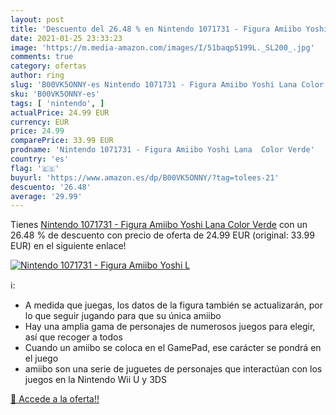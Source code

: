 ```yaml
---
layout: post
title: 'Descuento del 26.48 % en Nintendo 1071731 - Figura Amiibo Yoshi L'
date: 2021-01-25 23:33:23
image: 'https://m.media-amazon.com/images/I/51baqp5199L._SL200_.jpg'
comments: true
category: ofertas
author: ring
slug: 'B00VK5ONNY-es Nintendo 1071731 - Figura Amiibo Yoshi Lana Color Verde'
sku: 'B00VK5ONNY-es'
tags: [ 'nintendo', ]
actualPrice: 24.99 EUR
currency: EUR
price: 24.99
comparePrice: 33.99 EUR
prodname: 'Nintendo 1071731 - Figura Amiibo Yoshi Lana  Color Verde'
country: 'es'
flag: '🇪🇸'
buyurl: 'https://www.amazon.es/dp/B00VK5ONNY/?tag=tolees-21'
descuento: '26.48'
average: '29.99'
---
```


Tienes [Nintendo 1071731 - Figura Amiibo Yoshi Lana  Color Verde](https://www.amazon.es/dp/B00VK5ONNY/?tag=tolees-21) con un 26.48 % de descuento con precio de oferta de 24.99 EUR (original: 33.99 EUR) en el siguiente enlace!

[![Nintendo 1071731 - Figura Amiibo Yoshi L](https://m.media-amazon.com/images/I/51baqp5199L._SL200_.jpg)](https://www.amazon.es/dp/B00VK5ONNY/?tag=tolees-21)

ℹ️:

- A medida que juegas, los datos de la figura también se actualizarán, por lo que seguir jugando para que su única amiibo
- Hay una amplia gama de personajes de numerosos juegos para elegir, así que recoger a todos
- Cuando un amiibo se coloca en el GamePad, ese carácter se pondrá en el juego
- amiibo son una serie de juguetes de personajes que interactúan con los juegos en la Nintendo Wii U y 3DS

[🛒 Accede a la oferta!!](https://www.amazon.es/dp/B00VK5ONNY/?tag=tolees-21)

